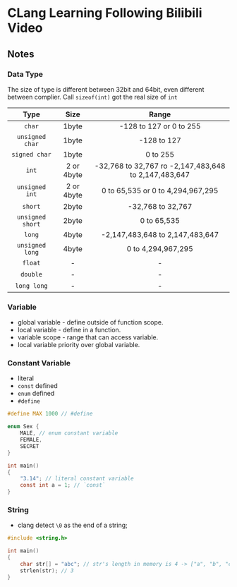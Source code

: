 # CLang Learning Following Bilibili Video

## Notes

### Data Type

The size of type is different between 32bit and 64bit, even different between complier. Call `sizeof(int)` got the real size of `int`

|       Type       |    Size    |                        Range                         |
| :--------------: | :--------: | :--------------------------------------------------: |
|      `char`      |   1byte    |               -128 to 127 or 0 to 255                |
| `unsigned char`  |   1byte    |                     -128 to 127                      |
|  `signed char`   |   1byte    |                       0 to 255                       |
|      `int`       | 2 or 4byte | -32,768 to 32,767 ro -2,147,483,648 to 2,147,483,647 |
|  `unsigned int`  | 2 or 4byte |          0 to 65,535 or 0 to 4,294,967,295           |
|     `short`      |   2byte    |                  -32,768 to 32,767                   |
| `unsigned short` |   2byte    |                     0 to 65,535                      |
|      `long`      |   4byte    |           -2,147,483,648 to 2,147,483,647            |
| `unsigned long`  |   4byte    |                  0 to 4,294,967,295                  |
|     `float`      |     -      |                          -                           |
|     `double`     |     -      |                          -                           |
|   `long long`    |     -      |                          -                           |

### Variable

- global variable - define outside of function scope.
- local variable - define in a function.
- variable scope - range that can access variable.
- local variable priority over global variable.

### Constant Variable

- literal
- `const` defined
- `enum` defined
- `#define`

```c
#define MAX 1000 // #define

enum Sex {
    MALE, // enum constant variable
    FEMALE,
    SECRET
}

int main()
{
    "3.14"; // literal constant variable
    const int a = 1; // `const`
}
```

### String

- clang detect `\0` as the end of a string;

```c
#include <string.h>

int main()
{
    char str[] = "abc"; // str's length in memory is 4 -> ["a", "b", "c", "\0"]
    strlen(str); // 3
}
```
